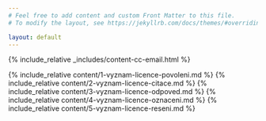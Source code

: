 ```yaml
---
# Feel free to add content and custom Front Matter to this file.
# To modify the layout, see https://jekyllrb.com/docs/themes/#overriding-theme-defaults

layout: default
---
```


{% include_relative _includes/content-cc-email.html %}

<!--<h2 style="margin-bottom:30px">Email to: creativecommons.cz</h2>-->

{% include_relative content/1-vyznam-licence-povoleni.md %}
{% include_relative content/2-vyznam-licence-citace.md %}
{% include_relative content/3-vyznam-licence-odpoved.md %}
{% include_relative content/4-vyznam-licence-oznaceni.md %}
{% include_relative content/5-vyznam-licence-reseni.md %}

<script src="./js/script-cc-email.js"></script>
